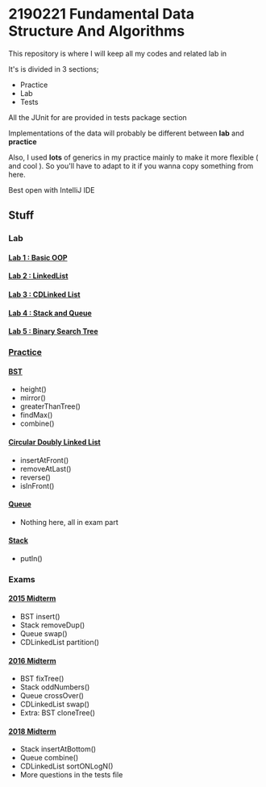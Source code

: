 # 2190221 Fundamental Data Structure And Algorithms

This repository is where I will keep all my codes and related lab in

It's is divided in 3 sections;
- Practice
- Lab
- Tests

All the JUnit for are provided in tests package section

Implementations of the data will probably be different between **lab** and **practice**

Also, I used **lots** of generics in my practice mainly to make it more flexible ( and cool ). So you'll have to adapt to it if you wanna copy something from here.

Best open with IntelliJ IDE

## Stuff

### Lab

#### [Lab 1 : Basic OOP](src/lab/lab_1/)
#### [Lab 2 : LinkedList](src/lab/lab_2/)
#### [Lab 3 : CDLinked List](src/lab/lab_3/)
#### [Lab 4 : Stack and Queue](src/lab/lab_4/)
#### [Lab 5 : Binary Search Tree](src/lab/lab_5/)

### [Practice](src/test/)

#### [BST](src/test/testBST.java)
- height()
- mirror()
- greaterThanTree()
- findMax()
- combine()

#### [Circular Doubly Linked List](src/test/testLinkedList.java)
- insertAtFront()
- removeAtLast()
- reverse()
- isInFront()

#### [Queue](src/test/testQueue.java)
- Nothing here, all in exam part

#### [Stack](src/test/testStack.java)
- putIn()

### Exams

#### [2015 Midterm](src/test/testPastMidterm2015.java)
- BST insert()
- Stack removeDup()
- Queue swap()
- CDLinkedList partition()

#### [2016 Midterm](src/test/testPastMidterm2016.java)
- BST fixTree()
- Stack oddNumbers()
- Queue crossOver()
- CDLinkedList swap()
- Extra: BST cloneTree()

#### [2018 Midterm](src/test/testMidterm2018.java)
- Stack insertAtBottom()
- Queue combine()
- CDLinkedList sortONLogN()
- More questions in the tests file